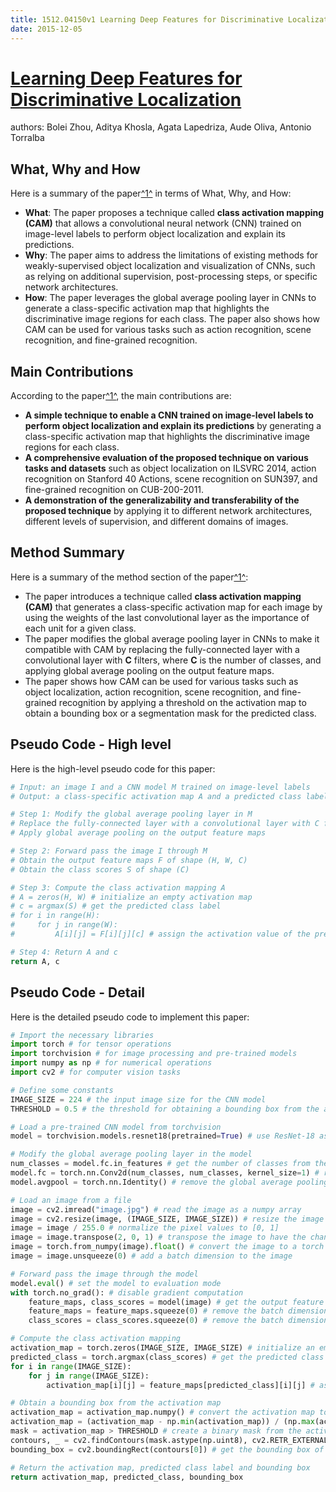 ```yaml
---
title: 1512.04150v1 Learning Deep Features for Discriminative Localization
date: 2015-12-05
---
```


# [Learning Deep Features for Discriminative Localization](http://arxiv.org/abs/1512.04150v1)

authors: Bolei Zhou, Aditya Khosla, Agata Lapedriza, Aude Oliva, Antonio Torralba


## What, Why and How

[1]: https://arxiv.org/abs/1512.04150 "[1512.04150] Learning Deep Features for Discriminative Localization"
[2]: https://arxiv.org/pdf/1512.04150v1.pdf "Learning Deep Features for Discriminative Localization - arXiv.org"
[3]: http://export.arxiv.org/abs/1511.04150v1 "[1511.04150v1] Deep Mean Maps - export.arxiv.org"

Here is a summary of the paper[^1^][1] in terms of What, Why, and How:

- **What**: The paper proposes a technique called **class activation mapping (CAM)** that allows a convolutional neural network (CNN) trained on image-level labels to perform object localization and explain its predictions.
- **Why**: The paper aims to address the limitations of existing methods for weakly-supervised object localization and visualization of CNNs, such as relying on additional supervision, post-processing steps, or specific network architectures.
- **How**: The paper leverages the global average pooling layer in CNNs to generate a class-specific activation map that highlights the discriminative image regions for each class. The paper also shows how CAM can be used for various tasks such as action recognition, scene recognition, and fine-grained recognition.

## Main Contributions

[1]: https://arxiv.org/abs/1512.04150 "[1512.04150] Learning Deep Features for Discriminative Localization"
[2]: https://arxiv.org/pdf/1512.04150v1.pdf "Learning Deep Features for Discriminative Localization - arXiv.org"
[3]: http://export.arxiv.org/abs/1511.04150v1 "[1511.04150v1] Deep Mean Maps - export.arxiv.org"

According to the paper[^1^][1], the main contributions are:

- **A simple technique to enable a CNN trained on image-level labels to perform object localization and explain its predictions** by generating a class-specific activation map that highlights the discriminative image regions for each class.
- **A comprehensive evaluation of the proposed technique on various tasks and datasets** such as object localization on ILSVRC 2014, action recognition on Stanford 40 Actions, scene recognition on SUN397, and fine-grained recognition on CUB-200-2011.
- **A demonstration of the generalizability and transferability of the proposed technique** by applying it to different network architectures, different levels of supervision, and different domains of images.

## Method Summary

[1]: https://arxiv.org/abs/1512.04150 "[1512.04150] Learning Deep Features for Discriminative Localization"
[2]: https://arxiv.org/pdf/1512.04150v1.pdf "Learning Deep Features for Discriminative Localization - arXiv.org"
[3]: http://export.arxiv.org/abs/1511.04150v1 "[1511.04150v1] Deep Mean Maps - export.arxiv.org"

Here is a summary of the method section of the paper[^1^][1]:

- The paper introduces a technique called **class activation mapping (CAM)** that generates a class-specific activation map for each image by using the weights of the last convolutional layer as the importance of each unit for a given class.
- The paper modifies the global average pooling layer in CNNs to make it compatible with CAM by replacing the fully-connected layer with a convolutional layer with **C** filters, where **C** is the number of classes, and applying global average pooling on the output feature maps.
- The paper shows how CAM can be used for various tasks such as object localization, action recognition, scene recognition, and fine-grained recognition by applying a threshold on the activation map to obtain a bounding box or a segmentation mask for the predicted class.

## Pseudo Code - High level

Here is the high-level pseudo code for this paper:

```python
# Input: an image I and a CNN model M trained on image-level labels
# Output: a class-specific activation map A and a predicted class label c

# Step 1: Modify the global average pooling layer in M
# Replace the fully-connected layer with a convolutional layer with C filters
# Apply global average pooling on the output feature maps

# Step 2: Forward pass the image I through M
# Obtain the output feature maps F of shape (H, W, C)
# Obtain the class scores S of shape (C)

# Step 3: Compute the class activation mapping A
# A = zeros(H, W) # initialize an empty activation map
# c = argmax(S) # get the predicted class label
# for i in range(H):
#     for j in range(W):
#         A[i][j] = F[i][j][c] # assign the activation value of the predicted class

# Step 4: Return A and c
return A, c
```

## Pseudo Code - Detail

Here is the detailed pseudo code to implement this paper:

```python
# Import the necessary libraries
import torch # for tensor operations
import torchvision # for image processing and pre-trained models
import numpy as np # for numerical operations
import cv2 # for computer vision tasks

# Define some constants
IMAGE_SIZE = 224 # the input image size for the CNN model
THRESHOLD = 0.5 # the threshold for obtaining a bounding box from the activation map

# Load a pre-trained CNN model from torchvision
model = torchvision.models.resnet18(pretrained=True) # use ResNet-18 as an example

# Modify the global average pooling layer in the model
num_classes = model.fc.in_features # get the number of classes from the original fully-connected layer
model.fc = torch.nn.Conv2d(num_classes, num_classes, kernel_size=1) # replace the fully-connected layer with a 1x1 convolutional layer
model.avgpool = torch.nn.Identity() # remove the global average pooling layer

# Load an image from a file
image = cv2.imread("image.jpg") # read the image as a numpy array
image = cv2.resize(image, (IMAGE_SIZE, IMAGE_SIZE)) # resize the image to match the input size of the model
image = image / 255.0 # normalize the pixel values to [0, 1]
image = image.transpose(2, 0, 1) # transpose the image to have the channel dimension first
image = torch.from_numpy(image).float() # convert the image to a torch tensor
image = image.unsqueeze(0) # add a batch dimension to the image

# Forward pass the image through the model
model.eval() # set the model to evaluation mode
with torch.no_grad(): # disable gradient computation
    feature_maps, class_scores = model(image) # get the output feature maps and class scores from the model
    feature_maps = feature_maps.squeeze(0) # remove the batch dimension from the feature maps
    class_scores = class_scores.squeeze(0) # remove the batch dimension from the class scores

# Compute the class activation mapping
activation_map = torch.zeros(IMAGE_SIZE, IMAGE_SIZE) # initialize an empty activation map
predicted_class = torch.argmax(class_scores) # get the predicted class label
for i in range(IMAGE_SIZE):
    for j in range(IMAGE_SIZE):
        activation_map[i][j] = feature_maps[predicted_class][i][j] # assign the activation value of the predicted class

# Obtain a bounding box from the activation map
activation_map = activation_map.numpy() # convert the activation map to a numpy array
activation_map = (activation_map - np.min(activation_map)) / (np.max(activation_map) - np.min(activation_map)) # normalize the activation map to [0, 1]
mask = activation_map > THRESHOLD # create a binary mask from the activation map using the threshold
contours, _ = cv2.findContours(mask.astype(np.uint8), cv2.RETR_EXTERNAL, cv2.CHAIN_APPROX_SIMPLE) # find the contours of the mask
bounding_box = cv2.boundingRect(contours[0]) # get the bounding box of the largest contour

# Return the activation map, predicted class label and bounding box
return activation_map, predicted_class, bounding_box
```